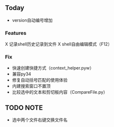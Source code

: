 ## Today
- version自动编号增加

### Features
X 记录shell历史记录到文件
X shell自由编辑模式（F12）

### Fix
- 快速创建快捷方式（context_helper.pyw）
- 兼容py34
- 修复自动括号匹配的使用体验
- 内建搜索窗口不置顶
- 比较选中的文本和剪切板内容（CompareFile.py）


## TODO NOTE
- 选中两个文件右键交换文件名
